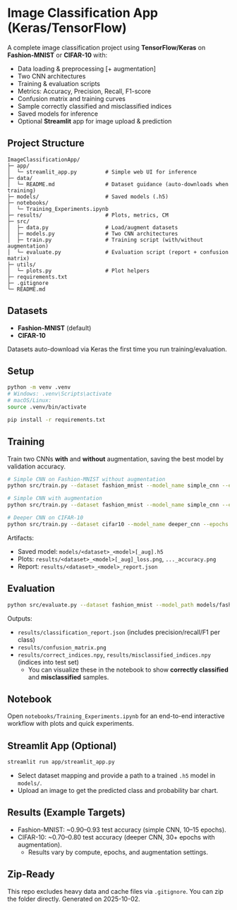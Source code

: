 
# Image Classification App (Keras/TensorFlow)

A complete image classification project using **TensorFlow/Keras** on **Fashion-MNIST** or **CIFAR-10** with:
- Data loading & preprocessing [+ augmentation]
- Two CNN architectures
- Training & evaluation scripts
- Metrics: Accuracy, Precision, Recall, F1-score
- Confusion matrix and training curves
- Sample correctly classified and misclassified indices
- Saved models for inference
- Optional **Streamlit** app for image upload & prediction

## Project Structure

```
ImageClassificationApp/
├─ app/
│  └─ streamlit_app.py         # Simple web UI for inference
├─ data/
│  └─ README.md                # Dataset guidance (auto-downloads when training)
├─ models/                     # Saved models (.h5)
├─ notebooks/
│  └─ Training_Experiments.ipynb
├─ results/                    # Plots, metrics, CM
├─ src/
│  ├─ data.py                  # Load/augment datasets
│  ├─ models.py                # Two CNN architectures
│  ├─ train.py                 # Training script (with/without augmentation)
│  └─ evaluate.py              # Evaluation script (report + confusion matrix)
├─ utils/
│  └─ plots.py                 # Plot helpers
├─ requirements.txt
├─ .gitignore
└─ README.md
```

## Datasets

- **Fashion-MNIST** (default)
- **CIFAR-10**

Datasets auto-download via Keras the first time you run training/evaluation.

## Setup

```bash
python -m venv .venv
# Windows: .venv\Scripts\activate
# macOS/Linux:
source .venv/bin/activate

pip install -r requirements.txt
```

## Training

Train two CNNs **with** and **without** augmentation, saving the best model by validation accuracy.

```bash
# Simple CNN on Fashion-MNIST without augmentation
python src/train.py --dataset fashion_mnist --model_name simple_cnn --epochs 10 --batch_size 64

# Simple CNN with augmentation
python src/train.py --dataset fashion_mnist --model_name simple_cnn --epochs 10 --batch_size 64 --augment

# Deeper CNN on CIFAR-10
python src/train.py --dataset cifar10 --model_name deeper_cnn --epochs 30 --batch_size 128 --augment
```

Artifacts:
- Saved model: `models/<dataset>_<model>[_aug].h5`
- Plots: `results/<dataset>_<model>[_aug]_loss.png`, `..._accuracy.png`
- Report: `results/<dataset>_<model>_report.json`

## Evaluation

```bash
python src/evaluate.py --dataset fashion_mnist --model_path models/fashion_mnist_simple_cnn.h5
```

Outputs:
- `results/classification_report.json` (includes precision/recall/F1 per class)
- `results/confusion_matrix.png`
- `results/correct_indices.npy`, `results/misclassified_indices.npy` (indices into test set)
  - You can visualize these in the notebook to show **correctly classified** and **misclassified** samples.

## Notebook

Open `notebooks/Training_Experiments.ipynb` for an end-to-end interactive workflow with plots and quick experiments.

## Streamlit App (Optional)

```bash
streamlit run app/streamlit_app.py
```
- Select dataset mapping and provide a path to a trained `.h5` model in `models/`.
- Upload an image to get the predicted class and probability bar chart.

## Results (Example Targets)

- Fashion-MNIST: ~0.90–0.93 test accuracy (simple CNN, 10–15 epochs).
- CIFAR-10: ~0.70–0.80 test accuracy (deeper CNN, 30+ epochs with augmentation).
  - Results vary by compute, epochs, and augmentation settings.

## Zip-Ready

This repo excludes heavy data and cache files via `.gitignore`. You can zip the folder directly.
Generated on 2025-10-02.
